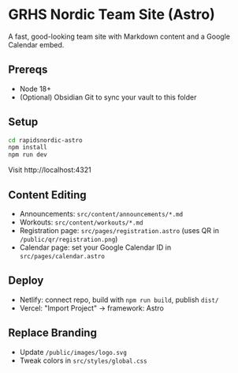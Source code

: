 # GRHS Nordic Team Site (Astro)

A fast, good-looking team site with Markdown content and a Google Calendar embed.

## Prereqs
- Node 18+
- (Optional) Obsidian Git to sync your vault to this folder

## Setup
```bash
cd rapidsnordic-astro
npm install
npm run dev
```
Visit http://localhost:4321

## Content Editing
- Announcements: `src/content/announcements/*.md`
- Workouts: `src/content/workouts/*.md`
- Registration page: `src/pages/registration.astro` (uses QR in `/public/qr/registration.png`)
- Calendar page: set your Google Calendar ID in `src/pages/calendar.astro`

## Deploy
- Netlify: connect repo, build with `npm run build`, publish `dist/`
- Vercel: "Import Project" → framework: Astro

## Replace Branding
- Update `/public/images/logo.svg`
- Tweak colors in `src/styles/global.css`
